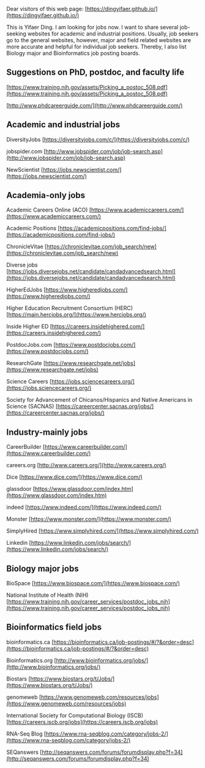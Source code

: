 Dear visitors of this web page: [https://dingyifaer.github.io/](https://dingyifaer.github.io/)

This is Yifaer Ding. I am looking for jobs now. I want to share several job-seeking websites for academic and industrial positions. Usually, job seekers go to the general websites, however, major and field related websites are more accurate and helpful for individual job seekers. Thereby, I also list Biology major and Bioinformatics job posting boards.



## Suggestions on PhD, postdoc, and faculty life

[https://www.training.nih.gov/assets/Picking_a_postoc_508.pdf](https://www.training.nih.gov/assets/Picking_a_postoc_508.pdf)

[http://www.phdcareerguide.com/](http://www.phdcareerguide.com/)



## Academic and industrial jobs

DiversityJobs [https://diversityjobs.com/c/](https://diversityjobs.com/c/)

jobspider.com [http://www.jobspider.com/job/job-search.asp](http://www.jobspider.com/job/job-search.asp)

NewScientist [https://jobs.newscientist.com/](https://jobs.newscientist.com/)



## Academia-only jobs

Academic Careers Online (ACO) [https://www.academiccareers.com/](https://www.academiccareers.com/)

Academic Positions [https://academicpositions.com/find-jobs/](https://academicpositions.com/find-jobs/)

ChronicleVitae [https://chroniclevitae.com/job_search/new](https://chroniclevitae.com/job_search/new)

Diverse jobs [https://jobs.diversejobs.net/candidate/candadvancedsearch.html](https://jobs.diversejobs.net/candidate/candadvancedsearch.html)

HigherEdJobs [https://www.higheredjobs.com/](https://www.higheredjobs.com/)

Higher Education Recruitment Consortium (HERC) [https://main.hercjobs.org/](https://www.hercjobs.org/)

Inside Higher ED [https://careers.insidehighered.com/](https://careers.insidehighered.com/)

PostdocJobs.com [https://www.postdocjobs.com/](https://www.postdocjobs.com/)

ResearchGate [https://www.researchgate.net/jobs](https://www.researchgate.net/jobs)

Science Careers [https://jobs.sciencecareers.org/](https://jobs.sciencecareers.org/)

Society for Advancement of Chicanos/Hispanics and Native Americans in Science (SACNAS) [https://careercenter.sacnas.org/jobs/](https://careercenter.sacnas.org/jobs/)



## Industry-mainly jobs

CareerBuilder [https://www.careerbuilder.com/](https://www.careerbuilder.com/)

careers.org [http://www.careers.org/](http://www.careers.org/)

Dice [https://www.dice.com/](https://www.dice.com/)

glassdoor [https://www.glassdoor.com/index.htm](https://www.glassdoor.com/index.htm)

indeed [https://www.indeed.com/](https://www.indeed.com/)

Monster [https://www.monster.com/](https://www.monster.com/)

SimplyHired [https://www.simplyhired.com/](https://www.simplyhired.com/)

Linkedin [https://www.linkedin.com/jobs/search/](https://www.linkedin.com/jobs/search/)



## Biology major jobs

BioSpace [https://www.biospace.com/](https://www.biospace.com/)

National Institute of Health (NIH) [https://www.training.nih.gov/career_services/postdoc_jobs_nih](https://www.training.nih.gov/career_services/postdoc_jobs_nih)



## Bioinformatics field jobs

bioinformatics.ca [https://bioinformatics.ca/job-postings/#/?&order=desc](https://bioinformatics.ca/job-postings/#/?&order=desc)

Bioinformatics.org [http://www.bioinformatics.org/jobs/](http://www.bioinformatics.org/jobs/)

Biostars [https://www.biostars.org/t/Jobs/](https://www.biostars.org/t/Jobs/)

genomeweb [https://www.genomeweb.com/resources/jobs](https://www.genomeweb.com/resources/jobs)

International Society for Computational Biology (ISCB) [https://careers.iscb.org/jobs](https://careers.iscb.org/jobs)

RNA-Seq Blog [https://www.rna-seqblog.com/category/jobs-2/](https://www.rna-seqblog.com/category/jobs-2/)

SEQanswers [http://seqanswers.com/forums/forumdisplay.php?f=34](http://seqanswers.com/forums/forumdisplay.php?f=34)
